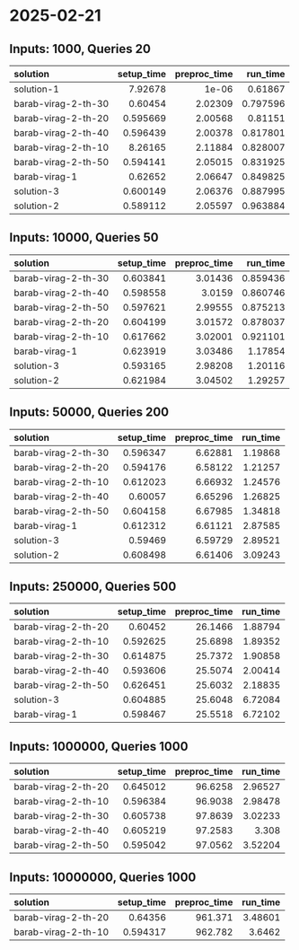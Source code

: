 # 2025-02-21

## Inputs: 1000, Queries 20

| solution            |   setup_time |   preproc_time |   run_time |
|:--------------------|-------------:|---------------:|-----------:|
| solution-1          |     7.92678  |        1e-06   |   0.61867  |
| barab-virag-2-th-30 |     0.60454  |        2.02309 |   0.797596 |
| barab-virag-2-th-20 |     0.595669 |        2.00568 |   0.81151  |
| barab-virag-2-th-40 |     0.596439 |        2.00378 |   0.817801 |
| barab-virag-2-th-10 |     8.26165  |        2.11884 |   0.828007 |
| barab-virag-2-th-50 |     0.594141 |        2.05015 |   0.831925 |
| barab-virag-1       |     0.62652  |        2.06647 |   0.849825 |
| solution-3          |     0.600149 |        2.06376 |   0.887995 |
| solution-2          |     0.589112 |        2.05597 |   0.963884 |

## Inputs: 10000, Queries 50

| solution            |   setup_time |   preproc_time |   run_time |
|:--------------------|-------------:|---------------:|-----------:|
| barab-virag-2-th-30 |     0.603841 |        3.01436 |   0.859436 |
| barab-virag-2-th-40 |     0.598558 |        3.0159  |   0.860746 |
| barab-virag-2-th-50 |     0.597621 |        2.99555 |   0.875213 |
| barab-virag-2-th-20 |     0.604199 |        3.01572 |   0.878037 |
| barab-virag-2-th-10 |     0.617662 |        3.02001 |   0.921101 |
| barab-virag-1       |     0.623919 |        3.03486 |   1.17854  |
| solution-3          |     0.593165 |        2.98208 |   1.20116  |
| solution-2          |     0.621984 |        3.04502 |   1.29257  |

## Inputs: 50000, Queries 200

| solution            |   setup_time |   preproc_time |   run_time |
|:--------------------|-------------:|---------------:|-----------:|
| barab-virag-2-th-30 |     0.596347 |        6.62881 |    1.19868 |
| barab-virag-2-th-20 |     0.594176 |        6.58122 |    1.21257 |
| barab-virag-2-th-10 |     0.612023 |        6.66932 |    1.24576 |
| barab-virag-2-th-40 |     0.60057  |        6.65296 |    1.26825 |
| barab-virag-2-th-50 |     0.604158 |        6.67985 |    1.34818 |
| barab-virag-1       |     0.612312 |        6.61121 |    2.87585 |
| solution-3          |     0.59469  |        6.59729 |    2.89521 |
| solution-2          |     0.608498 |        6.61406 |    3.09243 |

## Inputs: 250000, Queries 500

| solution            |   setup_time |   preproc_time |   run_time |
|:--------------------|-------------:|---------------:|-----------:|
| barab-virag-2-th-20 |     0.60452  |        26.1466 |    1.88794 |
| barab-virag-2-th-10 |     0.592625 |        25.6898 |    1.89352 |
| barab-virag-2-th-30 |     0.614875 |        25.7372 |    1.90858 |
| barab-virag-2-th-40 |     0.593606 |        25.5074 |    2.00414 |
| barab-virag-2-th-50 |     0.626451 |        25.6032 |    2.18835 |
| solution-3          |     0.604885 |        25.6048 |    6.72084 |
| barab-virag-1       |     0.598467 |        25.5518 |    6.72102 |

## Inputs: 1000000, Queries 1000

| solution            |   setup_time |   preproc_time |   run_time |
|:--------------------|-------------:|---------------:|-----------:|
| barab-virag-2-th-20 |     0.645012 |        96.6258 |    2.96527 |
| barab-virag-2-th-10 |     0.596384 |        96.9038 |    2.98478 |
| barab-virag-2-th-30 |     0.605738 |        97.8639 |    3.02233 |
| barab-virag-2-th-40 |     0.605219 |        97.2583 |    3.308   |
| barab-virag-2-th-50 |     0.595042 |        97.0562 |    3.52204 |

## Inputs: 10000000, Queries 1000

| solution            |   setup_time |   preproc_time |   run_time |
|:--------------------|-------------:|---------------:|-----------:|
| barab-virag-2-th-20 |     0.64356  |        961.371 |    3.48601 |
| barab-virag-2-th-10 |     0.594317 |        962.782 |    3.6462  |